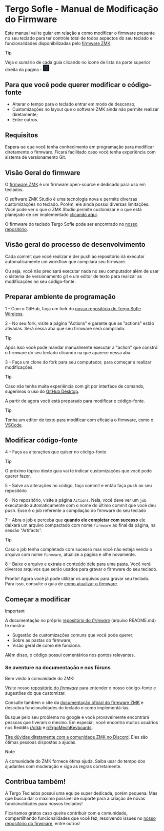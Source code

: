 # Tergo Sofle - Manual de Modificação do Firmware

Este manual vai te guiar em relação a como modificar o firmware presente no seu teclado para ter controle total de todos aspectos do seu teclado e funcionalidades disponibilizadas pelo [firmware ZMK](https://zmk.dev/).

> [!TIP]
>
> Veja o sumário de cada guia clicando no ícone de lista na parte superior direita da página - <img src="../../imagens/icone-sumario.png" alt="Exemplo" width="20">

## Para que você pode querer modificar o código-fonte

- Alterar o tempo para o teclado entrar em modo de descanso;
- Customizações no layout que o software ZMK ainda não permite realizar diretamente;
- Entre outros.

## Requisitos

Espera-se que você tenha conhecimento em programação para modificar diretamente o firmware. Ficará facilitado caso você tenha experiência com sistema de versionamento Git.

## Visão Geral do firmware

O [firmware ZMK](https://zmk.dev/) é um firmware open-source e dedicado para uso em teclados.

O software ZMK Studio é uma tecnologia nova e permite diversas customizações no teclado. Porém, ele ainda possui diversas limitações. Você pode ver o que o ZMK Studio permite customizar e o que está planejado de ser implementado [clicando aqui](https://zmk.dev/docs/features/studio).

O firmware do teclado Tergo Sofle pode ser encontrado no [nosso repositório](https://github.com/TergoTeclados/zmk-config-tergo-sofle).

## Visão geral do processo de desenvolvimento

Cada commit que você realizar e der push ao repositório irá executar automaticamente um workflow que compilará seu firmware.

Ou seja, você não precisará executar nada no seu computador além de usar o sistema de versionamento git e um editor de texto para realizar as modificações no seu código-fonte.

## Preparar ambiente de programação

1 - Com o GitHub, faça um fork do [nosso repositório do Tergo Sofle Wireless](https://github.com/TergoTeclados/zmk-config-tergo-sofle).

2 - No seu fork, visite a página "Actions" e garante que as "actions" estão ativadas. Será nessa aba que seu firmware será compilado.

> [!TIP]
>
> Após isso você pode mandar manualmente executar a "action" que constrói o firmware do seu teclado clicando na que aparece nessa aba.

3 - Faça um clone do fork para seu computador, para começar a realizar modificações.

> [!TIP]
>
> Caso não tenha muita experiência com git por interface de comando, sugerimos o uso do [GitHub Desktop](https://desktop.github.com/).

A partir de agora você está preparado para modificar o código-fonte.

> [!TIP]
>
> Tenha um editor de texto para modificar com eficácia o firmware, como o [VSCode](https://code.visualstudio.com/).

## Modificar código-fonte

4 - Faça as alterações que quiser no código-fonte

> [!TIP]
>
> O próximo tópico deste guia vai te indicar customizações que você pode querer fazer.

5 - Salve as alterações no código, faça commit e então faça push ao seu repositório

6 - No repositório, visite a página `Actions`. Nela, você deve ver um `job` executando automaticamente com o nome do último commit que você deu push. Esse é o job referente a compilação do firmware do seu teclado

7 - Abra o job e perceba que **quando ele completar com sucesso** ele deixará um arquivo compactado com nome `firmware` ao final da página, na sessão "Artifacts".

> [!TIP]
> Caso o job tenha completado com sucesso mas você não esteja vendo o arquivo com nome `firmware`, atualize a página e olhe novamente.

8 - Baixe o arquivo e extraia o conteúdo dele para uma pasta. Você verá diversos arquivos que serão usados para gravar o firmware do seu teclado.

Pronto! Agora você já pode utilizar os arquivos para gravar seu teclado. Para isso, consulte o guia de [como atualizar o firmware](./COMO_ATUALIZAR_FIRMWARE.md).

## Começar a modificar

> [!IMPORTANT]
>
> A documentação no próprio [repositório do _firmware_](https://github.com/TergoTeclados/zmk-config-tergo-sofle) (arquivo README.md) te mostra:
> - Sugestão de customizações comuns que você pode querer;
> - Sobre as pastas do firmware;
> - Visão geral de como ele funciona.
>
> Além disso, o código possui comentários nos pontos relevantes.

### Se aventure na documentação e nos fóruns

Bem vindo à comunidade do ZMK!

Visite nosso [repositório do _firmware_](https://github.com/TergoTeclados/zmk-config-tergo-sofle) para entender o nosso código-fonte e sugestões do que customizar.

Consulte também o site da [documentação oficial do firmware ZMK](https://zmk.dev/docs) e descubra funcionalidades do teclado e como implementá-las.

Busque pelo seu problema no google e você provavelmente encontrará pessoas que tiveram o mesmo. Em especial, você encontra muitos usuários nos Reddits [r/olkb](https://www.reddit.com/r/olkb/) e [r/ErgoMechKeyboards](https://www.reddit.com/r/ErgoMechKeyboards/).

[Tire dúvidas diretamente com a comunidade ZMK no Discord](https://discord.com/invite/sycytVQ). Eles são ótimas pessoas dispostas a ajudas.

> [!NOTE]
> A comunidade do ZMK fornece ótima ajuda. Saiba usar do tempo dos ajudantes com moderação e siga as regras corretamente.

## Contribua também!

A Tergo Teclados possui uma equipe super dedicada, porém pequena. Mas que busca dar o máximo possível de suporte para a criação de novas funcionalidades para nossos teclados!

Ficariamos gratos caso queira contribuir com a comunidade, compartilhando funcionalidades que você fez, resolvendo issues no [nosso repositório do firwmare](https://github.com/TergoTeclados/zmk-config-tergo-sofle), entre outros!
